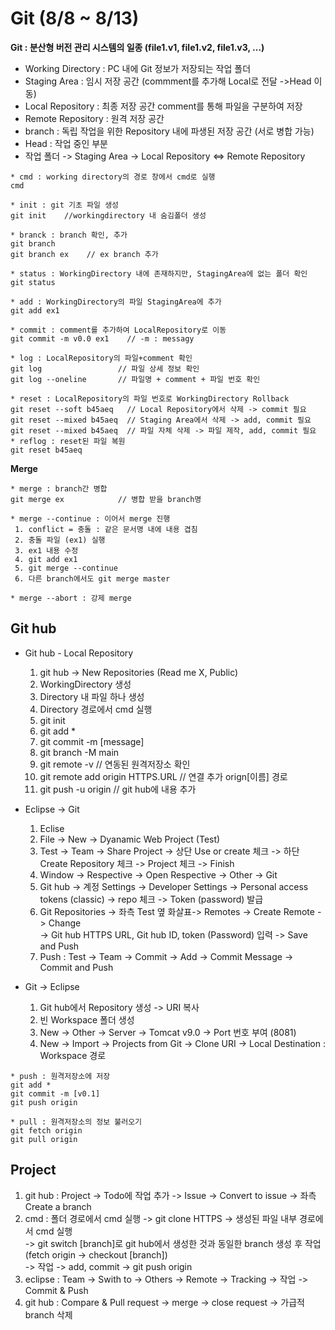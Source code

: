 # Git (8/8 ~ 8/13)
**Git : 분산형 버전 관리 시스템의 일종 (file1.v1, file1.v2, file1.v3, ...)**
* Working Directory : PC 내에 Git 정보가 저장되는 작업 폴더 
* Staging Area : 임시 저장 공간 (commment를 추가해 Local로 전달 ->Head 이동)
* Local Repository : 최종 저장 공간 comment를 통해 파일을 구분하여 저장
* Remote Repository : 원격 저장 공간
* branch : 독립 작업을 위한 Repository 내에 파생된 저장 공간 (서로 병합 가능)
* Head : 작업 중인 부분
* 작업 폴더 -> Staging Area -> Local Repository <=> Remote Repository  

```
* cmd : working directory의 경로 창에서 cmd로 실행
cmd

* init : git 기초 파일 생성
git init    //workingdirectory 내 숨김폴더 생성

* branck : branch 확인, 추가
git branch
git branch ex    // ex branch 추가

* status : WorkingDirectory 내에 존재하지만, StagingArea에 없는 폴더 확인
git status

* add : WorkingDirectory의 파일 StagingArea에 추가
git add ex1

* commit : comment를 추가하여 LocalRepository로 이동
git commit -m v0.0 ex1    // -m : messagy

* log : LocalRepository의 파일+comment 확인
git log                 // 파일 상세 정보 확인
git log --oneline       // 파일명 + comment + 파일 번호 확인

* reset : LocalRepository의 파일 번호로 WorkingDirectory Rollback
git reset --soft b45aeq   // Local Repository에서 삭제 -> commit 필요
git reset --mixed b45aeq  // Staging Area에서 삭제 -> add, commit 필요
git reset --mixed b45aeq  // 파일 자체 삭제 -> 파일 제작, add, commit 필요
* reflog : reset된 파일 복원
git reset b45aeq         
```

**Merge**
```
* merge : branch간 병합
git merge ex            // 병합 받을 branch명

* merge --continue : 이어서 merge 진행
 1. conflict = 충돌 : 같은 문서명 내에 내용 겹침
 2. 충돌 파일 (ex1) 실행
 3. ex1 내용 수정
 4. git add ex1
 5. git merge --continue
 6. 다른 branch에서도 git merge master

* merge --abort : 강제 merge
```

Git hub
----------
* Git hub - Local Repository
  1. git hub -> New Repositories (Read me X, Public)
  2. WorkingDirectory 생성
  3. Directory 내 파일 하나 생성
  4. Directory 경로에서 cmd 실행
  5. git init
  6. git add *
  7. git commit -m [message]
  8. git branch -M main
  9. git remote -v                       // 연동된 원격저장소 확인
  10. git remote add origin HTTPS.URL    // 연결 추가 orign[이름] 경로
  11. git push -u origin                 // git hub에 내용 추가
  
* Eclipse -> Git
  1. Eclise
  2. File -> New -> Dyanamic Web Project (Test)
  3. Test -> Team -> Share Project -> 상단 Use or create 체크 -> 하단 Create Repository 체크 -> Project 체크 -> Finish
  4. Window -> Respective -> Open Respective -> Other -> Git
  5. Git hub -> 계정 Settings -> Developer Settings -> Personal access tokens (classic) -> repo 체크 -> Token (password) 발급
  6. Git Repositories -> 좌측 Test 옆 화살표-> Remotes -> Create Remote -> Change                          
     -> Git hub HTTPS URL, Git hub ID, token (Password) 입력 -> Save and Push         
  7. Push : Test -> Team -> Commit -> Add -> Commit Message -> Commit and Push

* Git -> Eclipse
  1. Git hub에서 Repository 생성 -> URI 복사
  2. 빈 Workspace 폴더 생성
  3. New -> Other -> Server -> Tomcat v9.0 -> Port 번호 부여 (8081)
  4. New -> Import -> Projects from Git -> Clone URI -> Local Destination : Workspace 경로
     
```
* push : 원격저장소에 저장
git add *
git commit -m [v0.1]
git push origin

* pull : 원격저장소의 정보 불러오기
git fetch origin
git pull origin       
```

Project
------------
1. git hub : Project -> Todo에 작업 추가 -> Issue -> Convert to issue -> 좌측 Create a branch
2. cmd : 폴더 경로에서 cmd 실행 -> git clone HTTPS -> 생성된 파일 내부 경로에서 cmd 실행                                            
              -> git switch [branch]로 git hub에서 생성한 것과 동일한 branch 생성 후 작업 (fetch origin -> checkout [branch])              
              -> 작업 -> add, commit -> git push origin
2. eclipse : Team -> Swith to -> Others -> Remote -> Tracking -> 작업 -> Commit & Push
3. git hub : Compare & Pull request -> merge -> close request -> 가급적 branch 삭제
